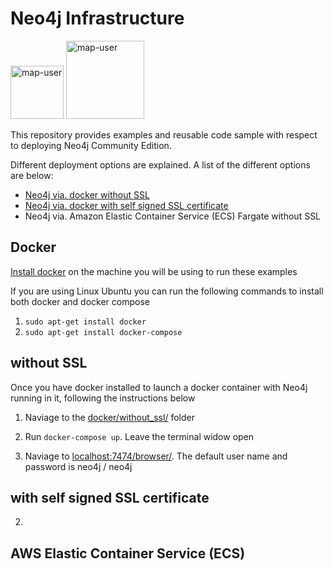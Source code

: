# Neo4j Infrastructure

<img width="85" alt="map-user" src="https://img.shields.io/badge/views-048-green"> <img width="125" alt="map-user" src="https://img.shields.io/badge/unique visits-001-green">

This repository provides examples and reusable code sample with respect to deploying Neo4j Community Edition.

Different deployment options are explained. A list of the different options are below:
* [Neo4j via. docker without SSL](https://github.com/ev2900/Neo4j_Infrastructure/blob/main/README.md#without-ssl)
* [Neo4j via. docker with self signed SSL certificate](https://github.com/ev2900/Neo4j_Infrastructure/blob/main/README.md#with-self-signed-ssl-certificate)
* Neo4j via. Amazon Elastic Container Service (ECS) Fargate without SSL

## Docker

[Install docker](https://docs.docker.com/engine/install/) on the machine you will be using to run these examples

If you are using Linux Ubuntu you can run the following commands to install both docker and docker compose

1. ```sudo apt-get install docker``` <br>
2. ```sudo apt-get install docker-compose```

## without SSL

Once you have docker installed to launch a docker container with Neo4j running in it, following the instructions below 

1. Naviage to the [docker/without_ssl/](https://github.com/ev2900/Neo4j_Infrastructure/tree/main/docker/without_ssl) folder

2. Run ```docker-compose up```. Leave the terminal widow open

3. Naviage to [localhost:7474/browser/](http://localhost:7474/browser/). The default user name and password is neo4j / neo4j

## with self signed SSL certificate

2.

## AWS Elastic Container Service (ECS)


